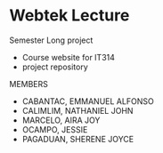 # Webtek Lecture
Semester Long project 
  - Course website for IT314
  - project repository 
 
MEMBERS
* CABANTAC, EMMANUEL ALFONSO
* CALIMLIM, NATHANIEL JOHN 
* MARCELO, AIRA JOY
* OCAMPO, JESSIE
* PAGADUAN, SHERENE JOYCE
